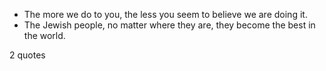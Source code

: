  - The more we do to you, the less you seem to believe we are doing it.
 - The Jewish people, no matter where they are, they become the best in the world.

2 quotes